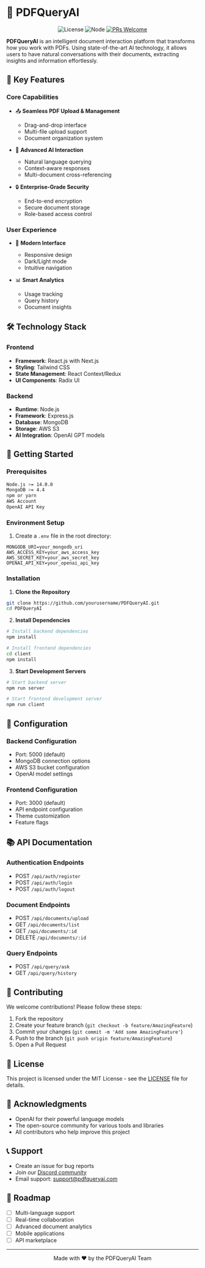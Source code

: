 # 📄 PDFQueryAI

<div align="center">

![License](https://img.shields.io/badge/license-MIT-blue.svg)
![Node](https://img.shields.io/badge/node-%3E%3D14.0.0-green.svg)
[![PRs Welcome](https://img.shields.io/badge/PRs-welcome-brightgreen.svg)](#contributing)

</div>

**PDFQueryAI** is an intelligent document interaction platform that transforms how you work with PDFs. Using state-of-the-art AI technology, it allows users to have natural conversations with their documents, extracting insights and information effortlessly.

## 🎯 Key Features

### Core Capabilities
- 📤 **Seamless PDF Upload & Management**
  - Drag-and-drop interface
  - Multi-file upload support
  - Document organization system

- 🤖 **Advanced AI Interaction**
  - Natural language querying
  - Context-aware responses
  - Multi-document cross-referencing

- 🔒 **Enterprise-Grade Security**
  - End-to-end encryption
  - Secure document storage
  - Role-based access control

### User Experience
- 🎨 **Modern Interface**
  - Responsive design
  - Dark/Light mode
  - Intuitive navigation

- 📊 **Smart Analytics**
  - Usage tracking
  - Query history
  - Document insights

## 🛠️ Technology Stack

### Frontend
- **Framework**: React.js with Next.js
- **Styling**: Tailwind CSS
- **State Management**: React Context/Redux
- **UI Components**: Radix UI

### Backend
- **Runtime**: Node.js
- **Framework**: Express.js
- **Database**: MongoDB
- **Storage**: AWS S3
- **AI Integration**: OpenAI GPT models

## 🚀 Getting Started

### Prerequisites

```bash
Node.js >= 14.0.0
MongoDB >= 4.4
npm or yarn
AWS Account
OpenAI API Key
```

### Environment Setup

1. Create a `.env` file in the root directory:
```env
MONGODB_URI=your_mongodb_uri
AWS_ACCESS_KEY=your_aws_access_key
AWS_SECRET_KEY=your_aws_secret_key
OPENAI_API_KEY=your_openai_api_key
```

### Installation

1. **Clone the Repository**
```bash
git clone https://github.com/yourusername/PDFQueryAI.git
cd PDFQueryAI
```

2. **Install Dependencies**
```bash
# Install backend dependencies
npm install

# Install frontend dependencies
cd client
npm install
```

3. **Start Development Servers**
```bash
# Start backend server
npm run server

# Start frontend development server
npm run client
```

## 🔧 Configuration

### Backend Configuration
- Port: 5000 (default)
- MongoDB connection options
- AWS S3 bucket configuration
- OpenAI model settings

### Frontend Configuration
- Port: 3000 (default)
- API endpoint configuration
- Theme customization
- Feature flags

## 📚 API Documentation

### Authentication Endpoints
- POST `/api/auth/register`
- POST `/api/auth/login`
- POST `/api/auth/logout`

### Document Endpoints
- POST `/api/documents/upload`
- GET `/api/documents/list`
- GET `/api/documents/:id`
- DELETE `/api/documents/:id`

### Query Endpoints
- POST `/api/query/ask`
- GET `/api/query/history`

## 🤝 Contributing

We welcome contributions! Please follow these steps:

1. Fork the repository
2. Create your feature branch (`git checkout -b feature/AmazingFeature`)
3. Commit your changes (`git commit -m 'Add some AmazingFeature'`)
4. Push to the branch (`git push origin feature/AmazingFeature`)
5. Open a Pull Request

## 📝 License

This project is licensed under the MIT License - see the [LICENSE](LICENSE) file for details.

## 🙏 Acknowledgments

- OpenAI for their powerful language models
- The open-source community for various tools and libraries
- All contributors who help improve this project

## 📞 Support

- Create an issue for bug reports
- Join our [Discord community](discord-link)
- Email support: support@pdfqueryai.com

## 🔮 Roadmap

- [ ] Multi-language support
- [ ] Real-time collaboration
- [ ] Advanced document analytics
- [ ] Mobile applications
- [ ] API marketplace

---

<div align="center">
Made with ❤️ by the PDFQueryAI Team
</div>
